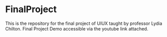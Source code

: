 # FinalProject
This is the repository for the final project of UIUX taught by professor Lydia Chilton.
Final Project Demo accessible via the youtube link attached.
